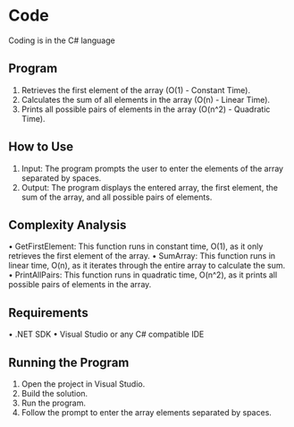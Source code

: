 # Code
Coding is in the C# language

## Program
1.	Retrieves the first element of the array (O(1) - Constant Time).
2.	Calculates the sum of all elements in the array (O(n) - Linear Time).
3.	Prints all possible pairs of elements in the array (O(n^2) - Quadratic Time).

## How to Use
1.	Input: The program prompts the user to enter the elements of the array separated by spaces.
2.	Output: The program displays the entered array, the first element, the sum of the array, and all possible pairs of elements.

## Complexity Analysis
•	GetFirstElement: This function runs in constant time, O(1), as it only retrieves the first element of the array.
•	SumArray: This function runs in linear time, O(n), as it iterates through the entire array to calculate the sum.
•	PrintAllPairs: This function runs in quadratic time, O(n^2), as it prints all possible pairs of elements in the array.

## Requirements
•	.NET SDK
•	Visual Studio or any C# compatible IDE

## Running the Program
1.	Open the project in Visual Studio.
2.	Build the solution.
3.	Run the program.
4.	Follow the prompt to enter the array elements separated by spaces.
